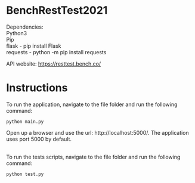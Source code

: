 # BenchRestTest2021

Dependencies: <br />
Python3 <br />
Pip <br />
flask  - pip install Flask <br />
requests  - python -m pip install requests <br />

API website:  https://resttest.bench.co/ 

# Instructions
To run the application, navigate to the file folder and run the following command:
```
python main.py
```
Open up a browser and use the url: http://localhost:5000/. The application uses port 5000 by default. <br /><br />


To run the tests scripts, navigate to the file folder and run the following command:
```
python test.py
```


